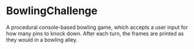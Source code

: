 # BowlingChallenge

A procedural console-based bowling game, which accepts a user input for how many pins to knock down. 
After each turn, the frames are printed as they would in a bowling alley.
